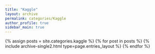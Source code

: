 ```yaml
---
title: "Kaggle"
layout: archive
permalink: categories/Kaggle
author_profile: true
sidebar_main: true
---
```


{% assign posts = site.categories.kaggle %}
{% for post in posts %} {% include archive-single2.html type=page.entries_layout %} {% endfor %}